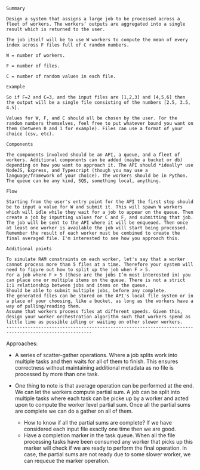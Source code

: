 ```

Summary

Design a system that assigns a large job to be processed across a fleet of workers. The workers’ outputs are aggregated into a single result which is returned to the user.

The job itself will be to use W workers to compute the mean of every index across F files full of C random numbers.

W = number of workers.

F = number of files.

C = number of random values in each file.

Example

So if F=2 and C=3, and the input files are [1,2,3] and [4,5,6] then the output will be a single file consisting of the numbers [2.5, 3.5, 4.5].

Values for W, F, and C should all be chosen by the user. For the random numbers themselves, feel free to put whatever bound you want on them (between 0 and 1 for example). Files can use a format of your choice (csv, etc).

Components

The components involved should be an API, a queue, and a fleet of workers. Additional components can be added (maybe a bucket or db) depending on how you want to approach it. The API should *ideally* use NodeJS, Express, and Typescript (though you may use a language/framework of your choice). The workers should be in Python. The queue can be any kind, SQS, something local, anything.

Flow

Starting from the user's entry point for the API the first step should be to input a value for W and submit it. This will spawn W workers which will idle while they wait for a job to appear on the queue. Then create a job by inputting values for C and F, and submitting that job. The job will be sent to the API where it will be enqueued. Then once at least one worker is available the job will start being processed. Remember the result of each worker must be combined to create the final averaged file. I'm interested to see how you approach this.

Additional points

To simulate RAM constraints on each worker, let's say that a worker cannot process more than 5 files at a time. Therefore your system will need to figure out how to split up the job when F > 5.
For a job where F > 5 (these are the jobs I’m most interested in) you can place one or multiple items on the queue. There is not a strict 1:1 relationship between jobs and items on the queue.
Should be able to submit multiple jobs, before any complete.
The generated files can be stored on the API's local file system or in a place of your choosing, like a bucket, as long as the workers have a way of pulling/reading them.
Assume that workers process files at different speeds. Given this, design your worker orchestration algorithm such that workers spend as little time as possible idling or waiting on other slower workers.
------------------------------------------------------------------------------------------------------
```

Approaches:
* A series of scatter-gather operations. Where a job splits work into multiple tasks and then waits for all of them to finish. This ensures correctness without maintaining additional metadata as no file is processed by more than one task.

* One thing to note is that average operation can be performed at the end. We can let the workers compute partial sum. A job can be split into multiple tasks where each task can be picke up by a worker and acted upon to compute the worker level partial sum. Once all the partial sums are complete we can do a gather on all of them.
    * How to know if all the partial sums are complete? If we have considered each input file exactly one time then we are good. 
    * Have a completion marker in the task queue. When all the file processing tasks have been consumed any worker that picks up this marker will check if we are ready to perform the final operation. In case, the partial sums are not ready due to some slower worker, we can requeue the marker operation.
